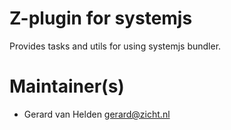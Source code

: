 # Z-plugin for systemjs

Provides tasks and utils for using systemjs bundler.

# Maintainer(s)
* Gerard van Helden <gerard@zicht.nl>
